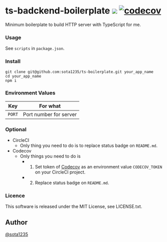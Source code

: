 ts-badckend-boilerplate ![](https://github.com/sota1235/ts-backend-boilerplate/workflows/.github/workflows/main.yml/badge.svg) [![codecov](https://codecov.io/gh/sota1235/ts-boilerplate/branch/master/graph/badge.svg)](https://codecov.io/gh/sota1235/ts-boilerplate)
====

Minimum boilerplate to build HTTP server with TypeScript for me.

### Usage

See `scripts` in `package.json`.

### Install

```
git clone git@github.com:sota1235/ts-boilerplate.git your_app_name
cd your_app_name
npm i
```

### Environment Values

| Key  |For what              |
|:----:|:--------------------:|
|`PORT`|Port number for server|

### Optional

- CircleCI
    - Only thing you need to do is to replace status badge on `README.md`.
- Codecov
    - Only things you need to do is
        - 1. Set token of [Codecov](https://codecov.io/) as an environment value `CODECOV_TOKEN` on your CircleCI project.
        - 2. Replace status badge on `README.md`.

### Licence

This software is released under the MIT License, see LICENSE.txt.

## Author

[@sota1235](https://github.com/sota1235)
